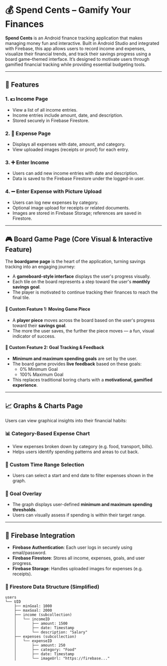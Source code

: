 # 💰 Spend Cents – Gamify Your Finances

**Spend Cents** is an Android finance tracking application that makes managing money fun and interactive. Built in Android Studio and integrated with Firebase, 
this app allows users to record income and expenses, visualize their financial trends, and track their savings progress using a board game–themed interface. 
It’s designed to motivate users through gamified financial tracking while providing essential budgeting tools.

---

## 🧩 Features

### 1. 💵 Income Page
- View a list of all income entries.
- Income entries include amount, date, and description.
- Stored securely in Firebase Firestore.

### 2. 🧾 Expense Page
- Displays all expenses with date, amount, and category.
- View uploaded images (receipts or proof) for each entry.

### 3. ➕ Enter Income
- Users can add new income entries with date and description.
- Data is saved to the Firebase Firestore under the logged-in user.

### 4. ➖ Enter Expense with Picture Upload
- Users can log new expenses by category.
- Optional image upload for receipts or related documents.
- Images are stored in Firebase Storage; references are saved in Firestore.

---

## 🎮 Board Game Page (Core Visual & Interactive Feature)

The **boardgame page** is the heart of the application, turning savings tracking into an engaging journey:

- A **gameboard-style interface** displays the user's progress visually.
- Each tile on the board represents a step toward the user's **monthly savings goal**.
- The player is motivated to continue tracking their finances to reach the final tile.

#### 🧍 Custom Feature 1: Moving Game Piece
- A **player piece** moves across the board based on the user's progress toward their **savings goal**.
- The more the user saves, the further the piece moves — a fun, visual indicator of success.

#### 🎯 Custom Feature 2: Goal Tracking & Feedback
- **Minimum and maximum spending goals** are set by the user.
- The board game provides **live feedback** based on these goals:
  - 0% Minimum Goal
  - 100% Maximum Goal
- This replaces traditional boring charts with a **motivational, gamified experience**.

---

## 📈 Graphs & Charts Page

Users can view graphical insights into their financial habits:

### 📊 Category-Based Expense Chart
- View expenses broken down by category (e.g. food, transport, bills).
- Helps users identify spending patterns and areas to cut back.

### 📅 Custom Time Range Selection
- Users can select a start and end date to filter expenses shown in the graph.

### 🚦 Goal Overlay
- The graph displays user-defined **minimum and maximum spending thresholds**.
- Users can visually assess if spending is within their target range.

---

## 🔐 Firebase Integration

- **Firebase Authentication**: Each user logs in securely using email/password.
- **Firebase Firestore**: Stores all income, expenses, goals, and user progress.
- **Firebase Storage**: Handles uploaded images for expenses (e.g. receipts).

### 🔧 Firestore Data Structure (Simplified)

```plaintext
users
└── UID
    ├── minGoal: 1000
    ├── maxGoal: 2000
    ├── income (subcollection)
    │   └── incomeID
    │       ├── amount: 1500
    │       ├── date: Timestamp
    │       └── description: "Salary"
    ├── expenses (subcollection)
    │   └── expenseID
    │       ├── amount: 250
    │       ├── category: "Food"
    │       ├── date: Timestamp
    │       └── imageUrl: "https://firebase..."
